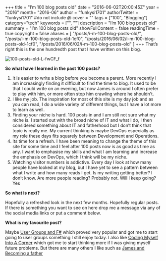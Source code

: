 +++
title = "I’m 100 blog posts old"
date = "2016-06-02T20:00:45Z"
year = "2016"
month= "2016-06"
author = "funkysi1701"
authorTwitter = "funkysi1701" #do not include @
cover = ""
tags = ["100", "Blogging"]
category="tech"
keywords = ["", ""]
description = "I’m 100 blog posts old"
summary = "I’m 100 blog posts old"
showFullContent = false
readingTime = true
copyright = false
aliases = [
    "/posts/i-m-100-blog-posts-old/",
    "/posts/i-m-100-blog-posts-old-1cf0",
    "/posts/2016/06/02/i-m-100-blog-posts-old-1cf0",
    "/posts/2016/06/02/i-m-100-blog-posts-old"
]
+++
That’s right this is the one hundredth post that I have written on this blog.

![100-posts-old-L-fwCF_f](https://storageaccountblog9f5d.blob.core.windows.net/blazor/wp-content/uploads/2016/06/100-posts-old-L-fwCF_f-300x247.jpeg?resize=300%2C247)

**So what have I learned in the past 100 posts?**

1. It is easier to write a blog before you become a parent. More recently I am increasingly finding it difficult to find the time to blog. It used to be that I could write on an evening, but now James is around I often prefer to play with him, or more often stop him crawling where he shouldn’t.
2. I like my job. The inspiration for most of this site is my day job and as you can read, I do a wide variety of different things, but I have a lot more to learn as well.
3. Finding your niche is hard. 100 posts in and I am still not sure what my niche is. I started out with the broad niche of IT and what I do, I then considered something about IT and fatherhood but I don’t think that topic is really me. My current thinking is maybe DevOps especially as my role these days fits squarely between Development and Operations.
4. Its time for a refresh. I have been meaning to change the theme of this site for some time and I feel after 100 posts now is as good as time as any. I want to emphasise my skills and what I am learning and increase the emphasis on DevOps, which I think will be my niche.
5. Watching visitor numbers is addictive. Every day I look at how many people have looked at my blog, but I have yet to see a pattern between what I write and how many reads I get. Is my writing getting better? I don’t know. Are more people reading? Probably not. Will I keep going? Yes

**So what is next?**

Hopefully a refreshed look in the next few months. Hopefully regular posts. If there is something you want to see on here drop me a message via any of the social media links or put a comment below.

**What is my favourite post?**

Maybe [User Groups and F#](https://www.funkysi1701.com/2015/05/30/user-groups-and-f/) which proved very popular and got me to start going to user groups something I still enjoy today. I also like [Coding Myself Into A Corner](https://www.funkysi1701.com/2016/02/25/coding-myself-into-a-corner/) which got me to start thinking more if I was giving myself future problems. But there are many others I like such as [James and Becoming a father](https://www.funkysi1701.com/2015/09/03/baby-magic-and-becoming-a-father/)